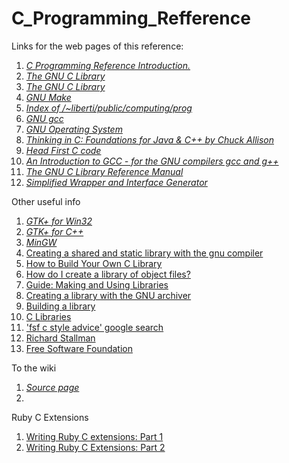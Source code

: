 C_Programming_Refference
========================

Links for the web pages of this reference:

1. [*C Programming Reference Introduction.*](http://www.lix.polytechnique.fr/~liberti/public/computing/prog/c/)
2. [*The GNU C Library*](http://www.lix.polytechnique.fr/~liberti/public/computing/prog/libc.html)
3. [*The GNU C Library*](http://www.gnu.org/software/libc/manual/)
4. [*GNU Make*](http://www.gnu.org/software/make/manual/)
5. [*Index of /~liberti/public/computing/prog*](http://www.lix.polytechnique.fr/~liberti/public/computing/prog/)
6. [*GNU gcc*](http://gcc.gnu.org/onlinedocs/index.html#DIR)
7. [*GNU Operating System*](http://www.gnu.org/)
8. [*Thinking in C: Foundations for Java & C++ by Chuck Allison*](http://mindview.net/CDs/ThinkingInC/beta3)
9. [*Head First C code*](https://github.com/dogriffiths/HeadFirstC)
10. [*An Introduction to GCC - for the GNU compilers gcc and g++*](http://www.network-theory.co.uk/docs/gccintro/)
11. [*The GNU C Library Reference Manual*](http://www.gnu.org/software/libc/manual/pdf/libc.pdf)
12. [*Simplified Wrapper and Interface Generator*](http://www.swig.org/)

Other useful info

1. [*GTK+ for Win32*](http://www.gtk.org/download/win32.php)
2. [*GTK+ for C++*](http://www.gtkmm.org/en/)
3. [*MinGW*](http://nuwen.net/mingw.html)
4. [Creating a shared and static library with the gnu compiler ](http://www.adp-gmbh.ch/cpp/gcc/create_lib.html)
5. [How to Build Your Own C Library](http://www.cs.dartmouth.edu/~campbell/cs50/buildlib.html)
6. [How do I create a library of object files?](http://www.delorie.com/djgpp/v2faq/faq8_22.html)
7. [Guide: Making and Using Libraries](http://www.delorie.com/djgpp/doc/ug/larger/archives.html)
8. [Creating a library with the GNU archiver](http://www.network-theory.co.uk/docs/gccintro/gccintro_79.html)
9. [Building a library](http://crasseux.com/books/ctutorial/Building-a-library.html)
10. [C Libraries](http://www.cs.swarthmore.edu/~newhall/unixhelp/howto_C_libraries.html)
11. ['fsf c style advice' google search](http://bit.ly/1HRG7xs)
12. [Richard Stallman](https://en.wikipedia.org/wiki/Richard_Stallman)
13. [Free Software Foundation](https://en.wikipedia.org/wiki/Free_Software_Foundation)

To the wiki

1. [*Source page*](https://github.com/DouglasAllen/C_Programming_Refference/wiki/Source-links)
2. 

Ruby C Extensions
1. [Writing Ruby C extensions: Part 1](http://tenderlovemaking.com/2009/12/)
2. [Writing Ruby C Extensions: Part 2](http://tenderlovemaking.com/2010/12/11/writing-ruby-c-extensions-part-2.html#)
